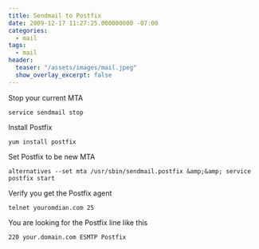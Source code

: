 ```yaml
---
title: Sendmail to Postfix
date: 2009-12-17 11:27:25.000000000 -07:00
categories:
  - mail
tags:
  - mail
header:
  teaser: "/assets/images/mail.jpeg"
  show_overlay_excerpt: false
---
```

Stop your current MTA
```shell
service sendmail stop
```
Install Postfix
```shell
yum install postfix
```
Set Postfix to be new MTA
```shell
alternatives --set mta /usr/sbin/sendmail.postfix &amp;&amp; service postfix start
```
Verify you get the Postfix agent
```shell
telnet youromdian.com 25
```
You are looking for the Postfix line like this
```shell
220 your.domain.com ESMTP Postfix
```

